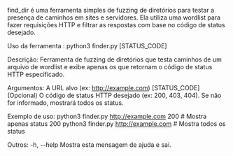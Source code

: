 find_dir é uma ferramenta simples de fuzzing de diretórios para testar a presença de caminhos em sites e servidores. Ela utiliza uma wordlist para fazer requisições HTTP e filtrar as respostas com base no código de status desejado.

Uso da ferramenta :
python3 finder.py <URL> [STATUS_CODE]

Descrição:
  Ferramenta de fuzzing de diretórios que testa caminhos de um arquivo de wordlist
  e exibe apenas os que retornam o código de status HTTP especificado.

Argumentos:
  <URL>          A URL alvo (ex: http://example.com)
  [STATUS_CODE]  (Opcional) O código de status HTTP desejado (ex: 200, 403, 404).
                 Se não for informado, mostrará todos os status.

Exemplo de uso:
  python3 finder.py http://example.com 200  # Mostra apenas status 200
  python3 finder.py http://example.com      # Mostra todos os status

Outros:
  -h, --help     Mostra esta mensagem de ajuda e sai.

